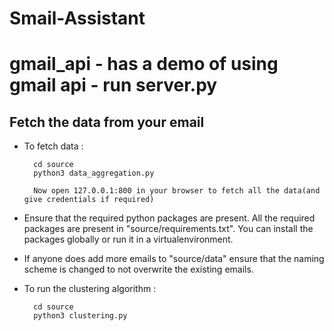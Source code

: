 # Smail-Assistant

gmail_api - has a demo of using gmail api - run server.py
=======
Fetch the data from your email
------------------------------
* To fetch data :

        cd source
        python3 data_aggregation.py

		Now open 127.0.0.1:800 in your browser to fetch all the data(and give credentials if required)


* Ensure that the required python packages are present. All the required packages are present in "source/requirements.txt". You can install the packages globally or run it in a virtualenvironment.

* If anyone does add more emails to "source/data" ensure that the naming scheme is changed to not overwrite the existing emails.

* To run the clustering algorithm :

        cd source
        python3 clustering.py
